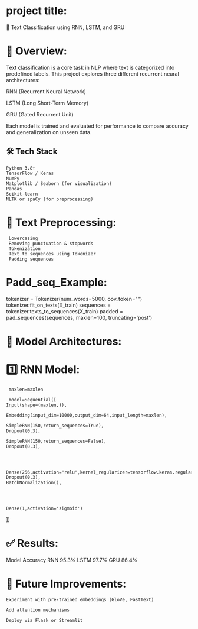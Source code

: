 # project title:
   🧠 Text Classification using RNN, LSTM, and GRU


# 📖 Overview:
  Text classification is a core task in NLP where text is categorized into predefined labels. This project explores three different recurrent neural architectures:

  RNN (Recurrent Neural Network)

  LSTM (Long Short-Term Memory)

  GRU (Gated Recurrent Unit)

  Each model is trained and evaluated for performance to compare accuracy and generalization on unseen data.

## 🛠 Tech Stack
    Python 3.8+
    TensorFlow / Keras
    NumPy
    Matplotlib / Seaborn (for visualization)
    Pandas
    Scikit-learn
    NLTK or spaCy (for preprocessing)

# 🧹 Text Preprocessing:
     Lowercasing
     Removing punctuation & stopwords
     Tokenization
     Text to sequences using Tokenizer
     Padding sequences


# Padd_seq_Example:
   tokenizer = Tokenizer(num_words=5000, oov_token="<OOV>")
   tokenizer.fit_on_texts(X_train)
  sequences = tokenizer.texts_to_sequences(X_train)
  padded = pad_sequences(sequences, maxlen=100, truncating='post')


# 🧠 Model Architectures:

  # 1️⃣ RNN Model:


     maxlen=maxlen
     
     model=Sequential([
    Input(shape=(maxlen,)),
    
    Embedding(input_dim=10000,output_dim=64,input_length=maxlen),
    
    SimpleRNN(150,return_sequences=True),
    Dropout(0.3),
   
    SimpleRNN(150,return_sequences=False),
    Dropout(0.3),
    
    
    
    
    Dense(256,activation="relu",kernel_regularizer=tensorflow.keras.regularizers.l2(0.03)),
    Dropout(0.3),
    BatchNormalization(),
    
    
    
    
    Dense(1,activation='sigmoid')
    
    
    
])


# ✅ Results:
  
   Model	 Accuracy
   RNN	    95.3%
   LSTM	  97.7%
   GRU    	86.4%
 

# 🚀 Future Improvements:

    Experiment with pre-trained embeddings (GloVe, FastText)

    Add attention mechanisms

    Deploy via Flask or Streamlit


    


